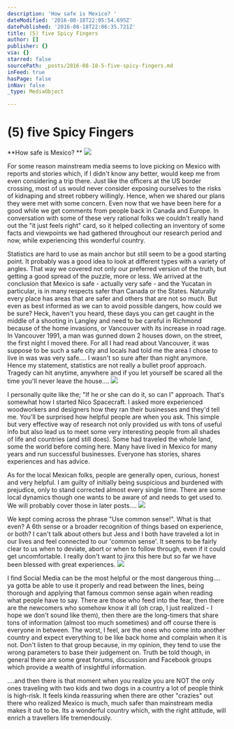 ```yaml
---
description: 'How safe is Mexico? '
dateModified: '2016-08-18T22:05:54.695Z'
datePublished: '2016-08-18T22:06:35.721Z'
title: (5) five Spicy Fingers
author: []
publisher: {}
via: {}
starred: false
sourcePath: _posts/2016-08-18-5-five-spicy-fingers.md
inFeed: true
hasPage: false
inNav: false
_type: MediaObject

---
```

# (5) five Spicy Fingers

**How safe is Mexico? **
![](https://the-grid-user-content.s3-us-west-2.amazonaws.com/e0b3b34e-d58f-43c4-9061-0a70d235e1fd.jpg)

For some reason mainstream media seems to love picking on Mexico with reports and stories which, if I didn't know any better, would keep me from even considering a trip there. Just like the officers at the US border crossing, most of us would never consider exposing ourselves to the risks of kidnaping and street robbery willingly. Hence, when we shared our plans they were met with some concern. Even now that we have been here for a good while we get comments from people back in Canada and Europe. In conversation with some of these very rational folks we couldn't really hand out the "it just feels right" card, so it helped collecting an inventory of some facts and viewpoints we had gathered throughout our research period and now, while experiencing this wonderful country.

Statistics are hard to use as main anchor but still seem to be a good starting point. It probably was a good idea to look at different types with a variety of angles. That way we covered not only our preferred version of the truth, but getting a good spread of the puzzle, more or less. We arrived at the conclusion that Mexico is safe - actually very safe - and the Yucatan in particular, is in many respects safer than Canada or the States. Naturally every place has areas that are safer and others that are not so much. But even as best informed as we can to avoid possible dangers, how could we be sure? Heck, haven't you heard, these days you can get caught in the middle of a shooting in Langley and need to be careful in Richmond because of the home invasions, or Vancouver with its increase in road rage. In Vancouver 1991, a man was gunned down 2 houses down, on the street, the first night I moved there. For all I had read about Vancouver, it was suppose to be such a safe city and locals had told me the area I chose to live in was was very safe.... I wasn't so sure after than night anymore. Hence my statement, statistics are not really a bullet proof approach. Tragedy can hit anytime, anywhere and if you let yourself be scared all the time you'll never leave the house....
![](https://the-grid-user-content.s3-us-west-2.amazonaws.com/8c515c12-1e0e-4bcb-87e2-125aac3ee033.jpg)

I personally quite like the; "If he or she can do it, so can I" approach. That's somewhat how I started Nico Spacecraft. I asked more experienced woodworkers and designers how they ran their businesses and they'd tell me. You'll be surprised how helpful people are when you ask. This simple but very effective way of research not only provided us with tons of useful info but also lead us to meet some very interesting people from all shades of life and countries (and still does). Some had traveled the whole land, some the world before coming here. Many have lived in Mexico for many years and run successful businesses. Everyone has stories, shares experiences and has advice. 

As for the local Mexican folks, people are generally open, curious, honest and very helpful. I am guilty of initially being suspicious and burdened with prejudice, only to stand corrected almost every single time. There are some local dynamics though one wants to be aware of and needs to get used to. We will probably cover those in later posts....
![](https://the-grid-user-content.s3-us-west-2.amazonaws.com/5b1bcd8e-3e34-4ba9-a637-2b308a5c7b9e.jpg)

We kept coming across the phrase "Use common sense!". What is that even? A 6th sense or a broader recognition of things based on experience, or both? I can't talk about others but Jess and I both have traveled a lot in our lives and feel connected to our 'common sense'. It seems to be fairly clear to us when to deviate, abort or when to follow through, even if it could get uncomfortable. I really don't want to jinx this here but so far we have been blessed with great experiences.
![](https://the-grid-user-content.s3-us-west-2.amazonaws.com/eb07037d-06f2-472d-8afb-66287297a3f1.jpg)

I find Social Media can be the most helpful or the most dangerous thing.... ya gotta be able to use it properly and read between the lines, being thorough and applying that famous common sense again when reading what people have to say. There are those who feed into the fear, then there are the newcomers who somehow know it all (oh crap, I just realized - I hope we don't sound like them), then there are the long-timers that share tons of information (almost too much sometimes) and off course there is everyone in between. The worst, I feel, are the ones who come into another country and expect everything to be like back home and complain when it is not. Don't listen to that group because, in my opinion, they tend to use the wrong parameters to base their judgement on. Truth be told though, in general there are some great forums, discussion and Facebook groups which provide a wealth of insightful information.

....and then there is that moment when you realize you are NOT the only ones traveling with two kids and two dogs in a country a lot of people think is high-risk. It feels kinda reassuring when there are other "crazies" out there who realized Mexico is much, much safer than mainstream media makes it out to be. Its a wonderful country which, with the right attitude, will enrich a travellers life tremendously.